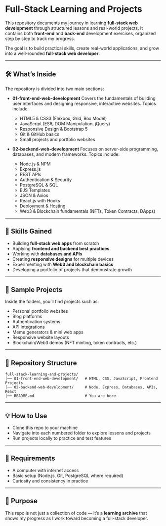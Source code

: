 # Full-Stack Learning and Projects

This repository documents my journey in learning **full-stack web development** through structured lessons and real-world projects. It contains both **front-end** and **back-end** development exercises, organized step by step to track my progress.

The goal is to build practical skills, create real-world applications, and grow into a well-rounded **full-stack web developer**.

---

## 🛠️ What’s Inside

The repository is divided into two main sections:

* **01-front-end-web-development**
  Covers the fundamentals of building user interfaces and designing responsive, interactive websites.
  Topics include:

  * HTML5 & CSS3 (Flexbox, Grid, Box Model)
  * JavaScript (ES6, DOM Manipulation, jQuery)
  * Responsive Design & Bootstrap 5
  * Git & GitHub basics
  * Small projects and portfolio websites

* **02-backend-web-development**
  Focuses on server-side programming, databases, and modern frameworks.
  Topics include:

  * Node.js & NPM
  * Express.js
  * REST APIs
  * Authentication & Security
  * PostgreSQL & SQL
  * EJS Templates
  * JSON & Axios
  * React.js with Hooks
  * Deployment & Hosting
  * Web3 & Blockchain fundamentals (NFTs, Token Contracts, DApps)

---

## 🎯 Skills Gained

* Building **full-stack web apps** from scratch
* Applying **frontend and backend best practices**
* Working with **databases and APIs**
* Creating **responsive designs** for multiple devices
* Experimenting with **Web3 and blockchain basics**
* Developing a portfolio of projects that demonstrate growth

---

## 🚀 Sample Projects

Inside the folders, you’ll find projects such as:

* Personal portfolio websites
* Blog platforms
* Authentication systems
* API integrations
* Meme generators & mini web apps
* Responsive website layouts
* Blockchain/Web3 demos (NFT minting, token contracts, etc.)

---

## 📂 Repository Structure

```
full-stack-learning-and-projects/
│── 01-front-end-web-development/   # HTML, CSS, JavaScript, Frontend Projects
│── 02-backend-web-development/     # Node, Express, Databases, APIs, React
│── README.md                       # You are here
```

---

## 💡 How to Use

* Clone this repo to your machine
* Navigate into each numbered folder to explore lessons and projects
* Run projects locally to practice and test features

---

## 📌 Requirements

* A computer with internet access
* Basic setup (Node.js, Git, PostgreSQL where required)
* Curiosity and consistency in practice

---

## 🌟 Purpose

This repo is not just a collection of code — it’s a **learning archive** that shows my progress as I work toward becoming a full-stack developer.
